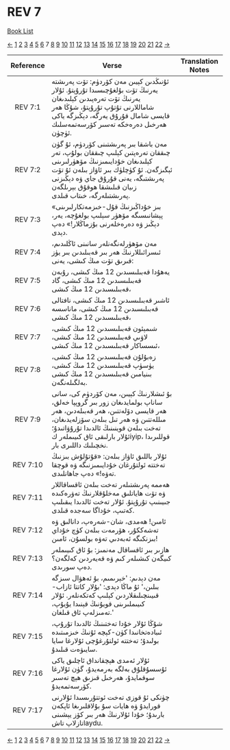 # REV 7
[Book List](../README.md)

[<-](./chapter_6.md) [1](./chapter_1.md) [2](./chapter_2.md) [3](./chapter_3.md) [4](./chapter_4.md) [5](./chapter_5.md) [6](./chapter_6.md) 7 [8](./chapter_8.md) [9](./chapter_9.md) [10](./chapter_10.md) [11](./chapter_11.md) [12](./chapter_12.md) [13](./chapter_13.md) [14](./chapter_14.md) [15](./chapter_15.md) [16](./chapter_16.md) [17](./chapter_17.md) [18](./chapter_18.md) [19](./chapter_19.md) [20](./chapter_20.md) [21](./chapter_21.md) [22](./chapter_22.md) [->](./chapter_8.md)

| Reference | Verse | Translation Notes |
|:---------:|-------|-------------------|
|REV 7:1|ئۇنىڭدىن كېيىن مەن كۆردۈم: تۆت پەرىشتە يەرنىڭ تۆت بۇلغۇچىسىدا تۇرۇپتۇ. ئۇلار يەرنىڭ تۆت تەرەپىدىن كېلىدىغان شاماللارنى تۇتۇپ تۇرۇپتۇ، شۇڭا ھەر قايسى شامال قۇرۇق يەرگە، دېڭىزگە ياكى ھەرخىل دەرەخكە تەسىر كۆرسەتمەسلىك ئۈچۈن.||
|REV 7:2|مەن باشقا بىر پەرىشتىنى كۆردۈم، ئۇ گۈن چىققان تەرەپتىن كېلىپ چىققان بولۇپ، تەر كېلىدىغان خۇدايىمىزنىڭ مۆھۈرلىرىنى ئېگىزگەن. ئۇ كۈچلۈك بىر ئاۋاز بىلەن ئۇ تۆت پەرىشتىگە، يەنى قۇرۇق جاي ۋە دېڭىزنى زىيان قىلىشقا ھوقۇق بېرىلگەن پەرىشتىلەرگە، خىتاب قىلدى.||
|REV 7:3|«بىز خۇداڭىزنىڭ قۇل-خىزمەتكارلىرىنى پېشانىسىگە مۆھۈر سېلىپ بولغۇچە، يەر، دېڭىز ۋە دەرەخلەرنى بۇزماڭلار!» دەپ دېدى.||
|REV 7:4|مەن مۆھۈرلەنگەنلەر سانىنى ئاڭلىدىم، ئىسرائىللارنىڭ ھەر بىر قەبىلىدىن بىر يۈز قىرىق تۆت مىڭ كىشى، يەنى:||
|REV 7:5|يەھۇدا قەبىلىسىدىن 12 مىڭ كىشى، رۇبەن قەبىلىسىدىن 12 مىڭ كىشى، گاد قەبىلىسىدىن 12 مىڭ كىشى،||
|REV 7:6|ئاشىر قەبىلىسىدىن 12 مىڭ كىشى، نافتالى قەبىلىسىدىن 12 مىڭ كىشى، ماناسسە قەبىلىسىدىن 12 مىڭ كىشى،||
|REV 7:7|شىمېئون قەبىلىسىدىن 12 مىڭ كىشى، لاۋىي قەبىلىسىدىن 12 مىڭ كىشى، ئىسساكار قەبىلىسىدىن 12 مىڭ كىشى،||
|REV 7:8|زەبۇلۇن قەبىلىسىدىن 12 مىڭ كىشى، يۈسۈپ قەبىلىسىدىن 12 مىڭ كىشى، بىنيامىن قەبىلىسىدىن 12 مىڭ كىشى بەلگىلەنگەن.||
|REV 7:9|بۇ ئىشلارنىڭ كېيىن، مەن كۆردۈم كى، سانى ساناپ بولمايدىغان زور بىر گروپپا خەلق، ھەر قايسى دۆلەتتىن، ھەر قەبىلەدىن، ھەر مىللەتتىن ۋە ھەر تىل بىلەن سۆزلەيدىغان، تەخت بىلەن قوينىنىڭ ئالدىدا تۇرۇۋاتىدۇ؛ ئۇلار بارلىقى ئاق كىيىملەر كiyip، قوللىرىدا نخچىلىك داللىرى بار.||
|REV 7:10|ئۇلار باللىق ئاۋاز بىلەن: «قۇتۇلۇش بىزنىڭ تەختتە ئولتۇرغان خۇدايىمىزنىگە ۋە قوچقا تەۋە!» دەپ جاھانلىدى.||
|REV 7:11|ھەممە پەرىشتىلەر تەخت بىلەن ئاقساقاللار ۋە تۆت ھاياتلىق مەخلۇقلارنىڭ تەۋرەكىدە جىيىنىپ تۇرۇپتۇ. ئۇلار تەخت ئالدىدا يىقىلىپ كەتىپ، خۇداگا سەجدە قىلدى.||
|REV 7:12|ئامىن! ھەمدى، شان-شەرەپ، دانالىق ۋە تەشەككۇر، ھۆرمەت بىلەن كۈچ خۇداي بىزنكىگە ئەبەدىي تەۋە بولسۇن، ئامىن!||
|REV 7:13|ھازىر بىر ئاقساقال مەنمىز: بۇ ئاق كىيىملەر كىيگەن كىشىلەر كىم ۋە قەيەردىن كەلگەن؟ دەپ سورىدى.||
|REV 7:14|مەن دېدىم: 'خېرىمىم، بۇ ئەھۋال سىزگە بىلىن،' ئۇ ماڭا دېدى: 'بۇلار كاتتا ئازاب-قىيىنچىلىقلاردىن كېلىپ كەتكەنلەر. ئۇلار كىيىملىرىنى قويۇنىڭ قېنىدا يۇيۇپ، تەمىزلەپ ئاق قىلغان.'||
|REV 7:15|شۇڭا ئۇلار خۇدا تەختىنىڭ ئالدىدا تۇرۇپ، ئىبادەتخانىدا كۈن-كېچە ئۇنىڭ خىزمىتىدە بولىدۇ؛ تەختتە ئولتۇرغۇچى ئۇلارغا سايا سايىۋەت قىلىدۇ.||
|REV 7:16|ئۇلار ئەمدى ھېچقانداق ئاچلىق ياكى ئۇسسۇقلۇق بەلگە بەرمەيدۇ، گۈن ئۇلارغا سوقمايدۇ، ھەرخىل قىزىق ھېچ تەسىر كۆرسەتمەيدۇ.||
|REV 7:17|چۈنكى ئۇ قوزى تەخت ئوتتۇرىسىدا ئۇلارنى قورايدۇ ۋە ھايات سۇ بۇلاقلىرىغا ئاپكەن بارىدۇ؛ خۇدا ئۇلارنىڭ ھەر بىر كۆز يېشىنى تازلاپ تاشlaydu.||


[<-](./chapter_6.md) [1](./chapter_1.md) [2](./chapter_2.md) [3](./chapter_3.md) [4](./chapter_4.md) [5](./chapter_5.md) [6](./chapter_6.md) 7 [8](./chapter_8.md) [9](./chapter_9.md) [10](./chapter_10.md) [11](./chapter_11.md) [12](./chapter_12.md) [13](./chapter_13.md) [14](./chapter_14.md) [15](./chapter_15.md) [16](./chapter_16.md) [17](./chapter_17.md) [18](./chapter_18.md) [19](./chapter_19.md) [20](./chapter_20.md) [21](./chapter_21.md) [22](./chapter_22.md) [->](./chapter_8.md)